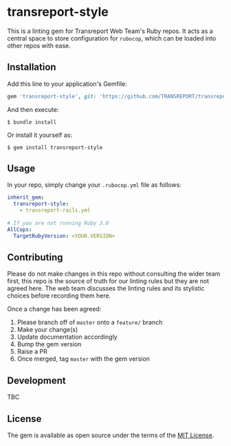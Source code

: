 # transreport-style

This is a linting gem for Transreport Web Team's Ruby repos.
It acts as a central space to store configuration for `rubocop`,
which can be loaded into other repos with ease.

## Installation

Add this line to your application's Gemfile:

```ruby
gem 'transreport-style', git: 'https://github.com/TRANSREPORT/transreport-style', tag: 'v0.2.0'
```

And then execute:

    $ bundle install

Or install it yourself as:

    $ gem install transreport-style

## Usage

In your repo, simply change your `.rubocop.yml` file as follows:

```yml
inherit_gem:
  transreport-style:
    - transreport-rails.yml
  
# If you are not running Ruby 3.0
AllCops:
  TargetRubyVersion: <YOUR.VERSION>
```

## Contributing

Please do not make changes in this repo without consulting the wider team first,
this repo is the source of truth for our linting rules but they are not agreed here.
The web team discusses the linting rules and its stylistic choices before recording them here.

Once a change has been agreed:

1. Please branch off of `master` onto a `feature/` branch
1. Make your change(s)
1. Update documentation accordingly
1. Bump the gem version
1. Raise a PR
1. Once merged, tag `master` with the gem version

## Development

TBC

## License

The gem is available as open source under the terms of the [MIT License](https://opensource.org/licenses/MIT).
